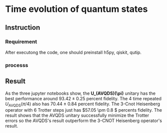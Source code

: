 # Time evolution of quantum states


## Instruction

### Requirement

After executong the code, one should preinstall h5py, qiskit, qutip.

### processs


## Result

As the three jupyter notebooks show, the **U_(AVQDS)(\pi)** unitary has the best performance around $93.42 \pm 0.25$ percent fidelity. The 4 time repeated $U_{\text{AVQDS}}(\pi/4)$ also has $70.44 \pm 0.84$ percent fidelity. The 3-Cnot Heisenberg operator with 6 Trotter steps just has $57.05 \pm 0.8 $ percents fidelity. The result shows that the AVQDS unitary successfully minimize the Trotter errors so the AVQDS's result outperform the 3-CNOT Heisenberg operator's result. 


